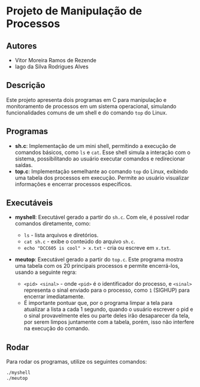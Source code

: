 # Projeto de Manipulação de Processos

## Autores
- Vitor Moreira Ramos de Rezende
- Iago da Silva Rodrigues Alves

## Descrição

Este projeto apresenta dois programas em C para manipulação e monitoramento de processos em um sistema operacional, simulando funcionalidades comuns de um shell e do comando `top` do Linux.

## Programas

- **sh.c**: Implementação de um mini shell, permitindo a execução de comandos básicos, como `ls` e `cat`. Esse shell simula a interação com o sistema, possibilitando ao usuário executar comandos e redirecionar saídas.
- **top.c**: Implementação semelhante ao comando `top` do Linux, exibindo uma tabela dos processos em execução. Permite ao usuário visualizar informações e encerrar processos específicos.

## Executáveis

- **myshell**: Executável gerado a partir do `sh.c`. Com ele, é possível rodar comandos diretamente, como:
  - `ls` - lista arquivos e diretórios.
  - `cat sh.c` - exibe o conteúdo do arquivo `sh.c`.
  - `echo "DCC605 is cool" > x.txt` - cria ou escreve em `x.txt`.
  
- **meutop**: Executável gerado a partir do `top.c`. Este programa mostra uma tabela com os 20 principais processos e permite encerrá-los, usando a seguinte regra:
  - `<pid> <sinal>` - onde `<pid>` é o identificador do processo, e `<sinal>` representa o sinal enviado para o processo, como `1` (SIGHUP) para encerrar imediatamente.
  - É importante pontuar que, por o programa limpar a tela para atualizar a lista a cada 1 segundo, quando o usuário escrever o pid e o sinal provavelmente eles ou parte deles irão desaparecer da tela, por serem limpos juntamente com a tabela, porém, isso não interfere na execução do comando.

## Rodar

Para rodar os programas, utilize os seguintes comandos:

```bash
./myshell
./meutop
